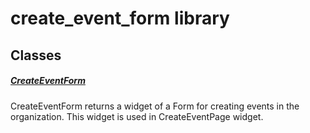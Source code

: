 



# create_event_form library











## Classes

##### [CreateEventForm](../views_after_auth_screens_events_create_event_form/CreateEventForm-class.md)



CreateEventForm returns a widget of a Form for creating events in the organization.
This widget is used in CreateEventPage widget.
















